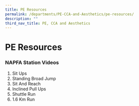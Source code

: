 ```yaml
---
title: PE Resources
permalink: /departments/PE-CCA-and-Aesthetics/pe-resources/
description: ""
third_nav_title: PE, CCA and Aesthetics
---
```

# PE Resources

### NAPFA Station Videos

1) Sit Ups
2) Standing Broad Jump
3) Sit And Reach
4) Inclined Pull Ups
5) Shuttle Run
6) 1.6 Km Run


